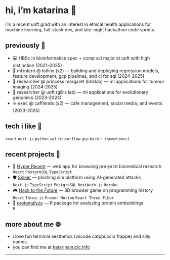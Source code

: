 # hi, i’m katarina 👾

i’m a recent uoft grad with an interest in ethical health applications for machine learning, full-stack dev, and late-night hackathon code sprints.

## previously 🧪 

- 💻 HBSc in bioinformatics spec + comp sci major at uoft with high distinction (2021–2025)  
- 🤖 ml intern @ lotlinx (x2) — building and deploying regression models, feature development, gcp pipelines, and ci for sql (2024-2025)
- 🩻 researcher @ princess margaret (bhklab) — ml applications for tumour imaging (2024-2025)
- 🧬 researcher @ uoft (gillis lab) — ml applications for evolutionary genomics (2023-2024)
- ☕ exec @ caffiends (x2) — cafe management, social media, and events (2023-2025)

## tech i like 🔧 
`react` `next.js` `python` `sql` `tensorflow` `gcp` `bash` `r (sometimes)`

## recent projects 🧠 
- 🔗 [Hyper Recent](https://hyper-recent.online/) — web app for browsing pre-print biomedical research  
  `React` `PostgreSQL` `TypeScript` 
- 🛡️ [Sinker](https://dorahacks.io/buidl/23048) — phishing sim platform using AI-generated attacks  
  `Next.js` `TypeScript` `PostgreSQL` `NextAuth.js` `Heroku`
- 🎮 [Hack to the Future](https://dorahacks.io/buidl/21673) — 3D browser game on programming history  
  `React` `Three.js` `Framer Motion` `React Three Fiber`
- 🧬 [protemalyze](https://github.com/katarinaavucic/protemalyze) — R package for analyzing protein embeddings  
  `R`


## more about me 🌐 
- i love fun terminal aesthetics (vscode catppuccin frappe) and silly names.
- you can find me at [katarinavucic.info](https://katarinavucic.info)

---

<!--
fun fact: i have 2 cats named laundry and moon dog
-->
